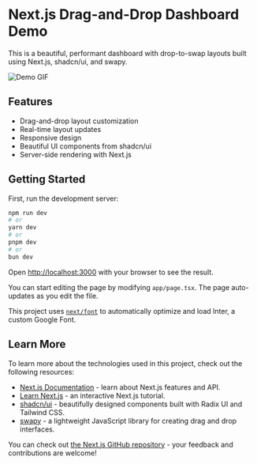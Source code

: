 # Next.js Drag-and-Drop Dashboard Demo

This is a beautiful, performant dashboard with drop-to-swap layouts built using Next.js, shadcn/ui, and swapy.

![Demo GIF](./demo.gif)

## Features

- Drag-and-drop layout customization
- Real-time layout updates
- Responsive design
- Beautiful UI components from shadcn/ui
- Server-side rendering with Next.js

## Getting Started

First, run the development server:

```bash
npm run dev
# or
yarn dev
# or
pnpm dev
# or
bun dev
```

Open [http://localhost:3000](http://localhost:3000) with your browser to see the result.

You can start editing the page by modifying `app/page.tsx`. The page auto-updates as you edit the file.

This project uses [`next/font`](https://nextjs.org/docs/basic-features/font-optimization) to automatically optimize and load Inter, a custom Google Font.

## Learn More

To learn more about the technologies used in this project, check out the following resources:

- [Next.js Documentation](https://nextjs.org/docs) - learn about Next.js features and API.
- [Learn Next.js](https://nextjs.org/learn) - an interactive Next.js tutorial.
- [shadcn/ui](https://ui.shadcn.com/) - beautifully designed components built with Radix UI and Tailwind CSS.
- [swapy](https://swapy.tahazsh.com/) - a lightweight JavaScript library for creating drag and drop interfaces.

You can check out [the Next.js GitHub repository](https://github.com/vercel/next.js/) - your feedback and contributions are welcome!


